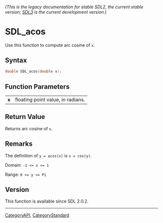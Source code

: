 ###### (This is the legacy documentation for stable SDL2, the current stable version; [SDL3](https://wiki.libsdl.org/SDL3/) is the current development version.)
# SDL_acos

Use this function to compute arc cosine of `x`.

## Syntax

```c
double SDL_acos(double x);

```

## Function Parameters

|           |                                   |
| --------- | --------------------------------- |
| **x**     | floating point value, in radians. |

## Return Value

Returns arc cosine of `x`.

## Remarks

The definition of `y = acos(x)` is `x = cos(y)`.

Domain: `-1 <= x <= 1`

Range: `0 <= y <= Pi`

## Version

This function is available since SDL 2.0.2.

----
[CategoryAPI](CategoryAPI), [CategoryStandard](CategoryStandard)


